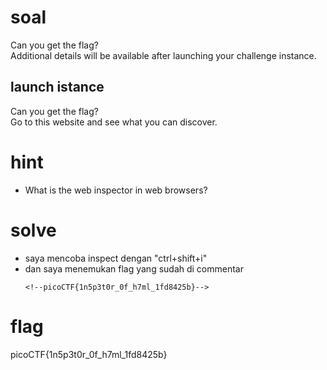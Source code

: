 # soal
Can you get the flag? \
Additional details will be available after launching your challenge instance.

## launch istance
Can you get the flag? \
Go to this website and see what you can discover.

# hint
- What is the web inspector in web browsers?

# solve
- saya mencoba inspect dengan "ctrl+shift+i"
- dan saya menemukan flag yang sudah di commentar
  ```
  <!--picoCTF{1n5p3t0r_0f_h7ml_1fd8425b}-->
  ```

# flag
picoCTF{1n5p3t0r_0f_h7ml_1fd8425b}